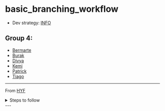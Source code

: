# basic_branching_workflow
* Dev strategy: [INFO](dev-strategy.md)
## Group 4:
* [Bermarte](bermarte)  
* [Burak](burak.md)  
* [Divya](divya.md)  
* [Kemi](kemi.md) 
* [Patrick](patrick.md)  
* [Tiago](tiago.md)  
 
---

From [HYF](https://github.com/HackYourFutureBelgium/incremental-development)
<details>
<summary>
Steps to follow 
</summary> 

0. set up your repository and clone it
1. write a development strategy
2. for each step
   1. create a new branch locally
   2. write your new code on that branch
   3. push the branch to your repository
   4. create a PR & merge the branch to `master`
   5. pull the new `master` branch to your computer
   6. continue to the next step 
</details>
---
 